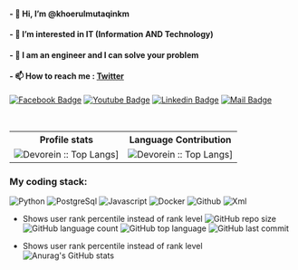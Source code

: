 <!---
khoerul225/khoerul225 is a ✨ special ✨ repository because its `README.md` (this file) appears on your GitHub profile.
You can click the Preview link to take a look at your changes.
--->

#### - 👋 Hi, I’m @khoerulmutaqinkm

#### - 👀 I’m interested in IT (Information AND Technology)

#### - 🤔 I am an engineer and I can solve your problem

#### - 📫 How to reach me : [Twitter](https://twitter.com/mutaqin225)

[![Facebook Badge](https://img.shields.io/badge/Facebook-1877F2?style=for-the-badge&logo=facebook&logoColor=white)](https://www.facebook.com/mutaqin.khoerul)
[![Youtube Badge](https://img.shields.io/badge/YouTube-FF0000?style=for-the-badge&logo=youtube&logoColor=white)](https://www.youtube.com/@mrepsilon4662)
[![Linkedin Badge](https://img.shields.io/badge/LinkedIn-0077B5?style=for-the-badge&logo=linkedin&logoColor=white)](https://www.linkedin.com/in/khoerul-mutaqin-9866a1221/)
[![Mail Badge](https://img.shields.io/badge/Gmail-D14836?style=for-the-badge&logo=gmail&logoColor=white)](mailto:khoerulmutaqin225@gmail.com)

<br/>

<p align="center">
   <table>
      <tr>
            <th>Profile stats  </th>
            <th>Language Contribution</th>
</tr>
      <tr>
          <td>
<img alt="Devorein :: Top Langs]" src="https://github-readme-stats.vercel.app/api/top-langs/?username=anuraghazra&layout=donut"
/>        
          </td>
          <td>
          <img alt="Devorein :: Top Langs]" src="https://github-readme-stats.vercel.app/api/top-langs/?username=khoerulmutaqinkm&langs_count=10&theme=transparent&layout=compact&hide=html"> 
          </td>
   </table>
</p>

<h3>My coding stack: </h3>
<p>
<!--   <img alt=".NET" src="https://img.icons8.com/color/48/000000/.net-framework.png" /> -->
  <img alt="Python" src="https://img.icons8.com/color/48/000000/python.png" />
<!--   <img alt="Odoo" src="https://s10.gifyu.com/images/odoo.png" /> -->
  <img alt="PostgreSql" src="https://img.icons8.com/color/48/000000/postgreesql.png" /> 
  <img alt="Javascript" src="https://img.icons8.com/color/50/000000/javascript.png" /> 
  <img alt="Docker" src="https://img.icons8.com/color/48/000000/docker-container.png" /> 
  <img alt="Github" src="https://img.icons8.com/doodle/48/000000/github.png" /> 
  <img alt="Xml" src="https://img.icons8.com/color/48/000000/xml-file.png" />
  </br>
</p>

*   Shows user rank percentile instead of rank level
![GitHub repo size](https://img.shields.io/github/repo-size/khoerulmutaqinkm/odooapps?style=plastic)
![GitHub language count](https://img.shields.io/github/languages/count/khoerulmutaqinkm/odooapps?style=plastic)
![GitHub top language](https://img.shields.io/github/languages/top/khoerulmutaqinkm/odooapps?style=plastic)
![GitHub last commit](https://img.shields.io/github/last-commit/khoerulmutaqinkm/odooapps?color=red&style=plastic)

*   Shows user rank percentile instead of rank level
![Anurag's GitHub stats](https://github-readme-stats.vercel.app/api?username=khoerulmutaqinkm\&rank_icon=percentile)
<br/>

